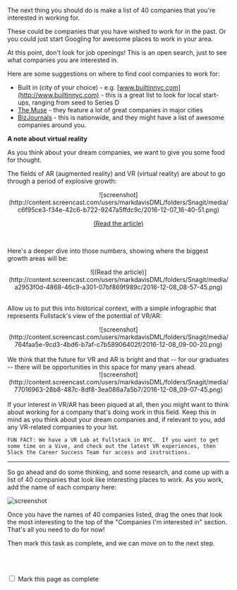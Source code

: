 The next thing you should do is make a list of 40 companies that you're interested in working for.  

These could be companies that you have wished to work for in the past. Or you could just start Googling for awesome places to work in your area.  

At this point, don't look for job openings! This is an open search, just to see what companies you are interested in. 

Here are some suggestions on where to find cool companies to work for:

- Built in (city of your choice) - e.g. [www.builtinnyc.com](http://www.builtinnyc.com) - this is a great list to look for local start-ups, ranging from seed to Series D
- [The Muse](https://www.themuse.com) - they feature a lot of great companies in major cities
- [BizJournals](http://www.bizjournals.com) - this is nationwide, and they might have a list of awesome companies around you.

__A note about virtual reality__

As you think about your dream companies, we want to give you some food for thought. 

The fields of AR (augmented reality) and VR (virtual reality) are about to go through a period of explosive growth:  

<center>
![screenshot](http://content.screencast.com/users/markdavisDML/folders/Snagit/media/c6f95ce3-f34e-42c6-b722-9247a5ffdc9c/2016-12-07_16-40-51.png)

[(Read the article)](https://techcrunch.com/2015/04/06/augmented-and-virtual-reality-to-hit-150-billion-by-2020)
</center>
<br>

Here's a deeper dive into those numbers, showing where the biggest growth areas will be:

<center>
![(Read the article)](http://content.screencast.com/users/markdavisDML/folders/Snagit/media/a2953f0d-4868-46c9-a301-07bf869f989c/2016-12-08_08-57-45.png)
</center>
<br>

Allow us to put this into historical context, with a simple infographic that represents Fullstack's view of the potential of VR/AR:

<center>
![screenshot](http://content.screencast.com/users/markdavisDML/folders/Snagit/media/764faa5e-9cd3-4bd6-b7af-c7b58906402f/2016-12-08_09-00-20.png)
</center>
<br>
We think that the future for VR and AR is bright and that -- for our graduates -- there will be opportunities in this space for many years ahead.
<br>
<center>
![screenshot](http://content.screencast.com/users/markdavisDML/folders/Snagit/media/77016963-28b8-487c-8df8-3ea086a7a5b7/2016-12-08_09-07-45.png)
</center>
<br>
If your interest in VR/AR has been piqued at all, then you might want to think about working for a company that's doing work in this field.  Keep this in mind as you think about your dream companies and, if relevant to you, add any VR-related companies to your list.

`
FUN FACT: We have a VR Lab at Fullstack in NYC.  If you want to get some time on a Vive, and check out the latest VR experiences, then Slack the Career Success Team for access and instructions.
`

----

So go ahead and do some thinking, and some research, and come up with a list of 40 companies that look like interesting places to work.  As you work, add the name of each company here:

![screenshot](http://content.screencast.com/users/markdavisDML/folders/Snagit/media/18e31c0b-2f62-4d0c-a3bd-67912df5f9e5/2016-12-07_12-30-28.png)

Once you have the names of 40 companies listed, drag the ones that look the most interesting to the top of the "Companies I'm interested in" section.  That's all you need to do for now!

Then mark this task as complete, and we can move on to the next step.


<br><br>

<script>
$(document).ready(function () {
  var actionId = angular.element('#checks').scope().action._id;
  function _getCheck (n) {
    var stored = localStorage.getItem(actionId + '_checkmark_' + n);
    if (!stored) return false;
    return stored == 'complete' ? true : false;
  }
  function _setCheck (n, bool) {
    var toStore;
    if (bool) toStore = 'complete';
    else toStore = 'incomplete';
    localStorage.setItem(actionId + '_checkmark_' + n, toStore);
  }
  $('[type="checkbox"]')
  .each(function (idx, elem) {
    var $elem = $(elem);
    $elem.prop('checked', _getCheck(idx));
    $elem.on('change', function () {
      _setCheck(idx, $elem.prop('checked'));
    });
  });
});
</script>

<p id="checks" class="list-reset career-success-checkbox">
  <div>
    <input type="checkbox">
    <span>Mark this page as complete</span>
  </div>
</p>